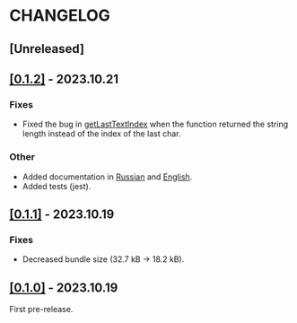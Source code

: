 # CHANGELOG

## [Unreleased]

## [[0.1.2]](https://github.com/ThatsEmbarrassing/strcursor/releases/tag/0.1.2) - 2023.10.21

### Fixes

- Fixed the bug in [getLastTextIndex](src/lib/getLastTextIndex.ts) when the function returned the string length instead of the index of the last char.

### Other

- Added documentation in [Russian](github/docs/readme_ru.md) and [English](github/docs/readme_en.md).
- Added tests (jest).

## [[0.1.1]](https://github.com/ThatsEmbarrassing/strcursor/releases/tag/0.1.1) - 2023.10.19

### Fixes

- Decreased bundle size (32.7 kB -> 18.2 kB).

## [[0.1.0]](https://github.com/ThatsEmbarrassing/strcursor/releases/tag/0.1.0) - 2023.10.19

First pre-release.

